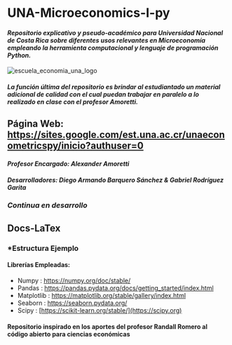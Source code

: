 
# UNA-Microeconomics-I-py
#### *Repositorio explicativo y pseudo-académico para Universidad Nacional de Costa Rica sobre diferentes usos relevantes en Microeconomía empleando la herramienta computacional y lenguaje de programación Python.*
![escuela_economia_una_logo](https://github.com/barquerosanchezdiegoarmando/barquerosanchezdiegoarmando/assets/126104692/280a620e-38b1-43ee-a617-41a20514ec4f)
#### *La función última del repositorio es brindar al estudiantado un material adicional de calidad con el cual puedan trabajar en paralelo a lo realizado en clase con el profesor Amoretti.*
## Página Web: https://sites.google.com/est.una.ac.cr/unaeconometricspy/inicio?authuser=0
#### *Profesor Encargado: Alexander Amoretti*
#### *Desarrolladores: Diego Armando Barquero Sánchez & Gabriel Rodríguez Garita*
### *Continua en desarrollo*
## Docs-LaTex

### *Estructura Ejemplo

#### Librerías Empleadas:
- Numpy : https://numpy.org/doc/stable/
- Pandas : https://pandas.pydata.org/docs/getting_started/index.html
- Matplotlib : https://matplotlib.org/stable/gallery/index.html
- Seaborn : https://seaborn.pydata.org/
- Scipy : [https://scikit-learn.org/stable/](https://scipy.org)
#### Repositorio inspirado en los aportes del profesor Randall Romero al código abierto para ciencias económicas
